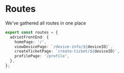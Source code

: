 # Routes

We've gathered all routes in one place

```ts
export const routes = {
  adriotFrontEnd: {
    homePage: '/',
    viewDevicePage: `/device-info/${deviceID}`,
    createTicketPage: `create-ticket/${deviceID}`,
    profilePage: '/profile',
  },
};
```
